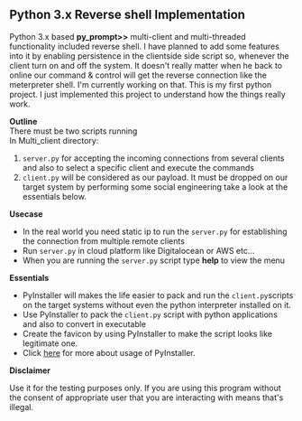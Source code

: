 ## Python 3.x Reverse shell Implementation
Python 3.x based **py_prompt>>** multi-client and multi-threaded functionality included reverse shell. I have planned to add some features into it by enabling persistence in the
clientside side script so, whenever the client turn on and off the system. It doesn't really matter when he back to online our command & control will get the reverse connection
like the meterpreter shell. I'm currently working on that. This is my first python project.
I just implemented this project to understand how the things really work.<br />

**Outline** <br />
There must be two scripts running<br />
In Multi_client directory:
1. ```server.py``` for accepting the incoming connections from several clients and also to select a specific client and execute the commands
2. ```client.py``` will be considered as our payload. It must be dropped on our target system by performing some social engineering take a look at the essentials below.

**Usecase** <br />
* In the real world you need static ip to run the ```server.py``` for establishing the connection from multiple remote clients
* Run ```server.py``` in cloud platform like Digitalocean or AWS etc...
* When you are running the ```server.py``` script type __help__ to view the menu

**Essentials** <br />
* PyInstaller will makes the life easier to pack and run the ```client.py```scripts on the target systems without even the python interpreter installed on it.
* Use PyInstaller to pack the ```client.py``` script with python applications and also to convert in executable
* Create the favicon by using PyInstaller to make the script looks like legitimate one.
* Click [here](https://pyinstaller.readthedocs.io/en/stable/usage.html) for more about usage of PyInstaller. 


**Disclaimer**<br />

Use it for the testing purposes only. If you are using this program without the consent of appropriate user that you are interacting with means
that's illegal. 


